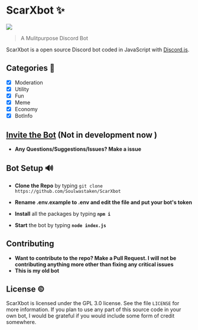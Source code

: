 # ScarXbot ✨
[![](https://img.shields.io/badge/discord.js-v12.0.0--dev-blue.svg?logo=npm)](https://github.com/discordjs)
>  A Mulitpurpose Discord Bot

ScarXbot is a open source Discord bot coded in JavaScript with [Discord.js](https://discord.js.org).

## Categories 📑
- [x] Moderation
- [x] Utility
- [x] Fun
- [x] Meme
- [x] Economy
- [X] BotInfo
## [Invite the Bot](https://discord.com/api/oauth2/authorize?client_id=746385733891391550&permissions=2147483639&scope=bot) (Not in development now )

* **Any Questions/Suggestions/Issues? Make a issue**


## Bot Setup  🔊
* **Clone the Repo** by typing ``git clone https://github.com/Soulwastaken/ScarXbot`` 

* **Rename .env.example to .env and edit the file and put your bot's token**

* **Install** all the packages by typing **``npm i ``**

* **Start** the bot by typing **``node index.js``**

## Contributing
 * **Want to contribute to the repo? Make a Pull Request. I will not be contributing anything more other than fixing any critical issues**
 * **This is my old bot**
## License ©️
ScarXbot is licensed under the GPL 3.0 license. See the file `LICENSE` for more information. If you plan to use any part of this source code in your own bot, I would be grateful if you would include some form of credit somewhere.



 
